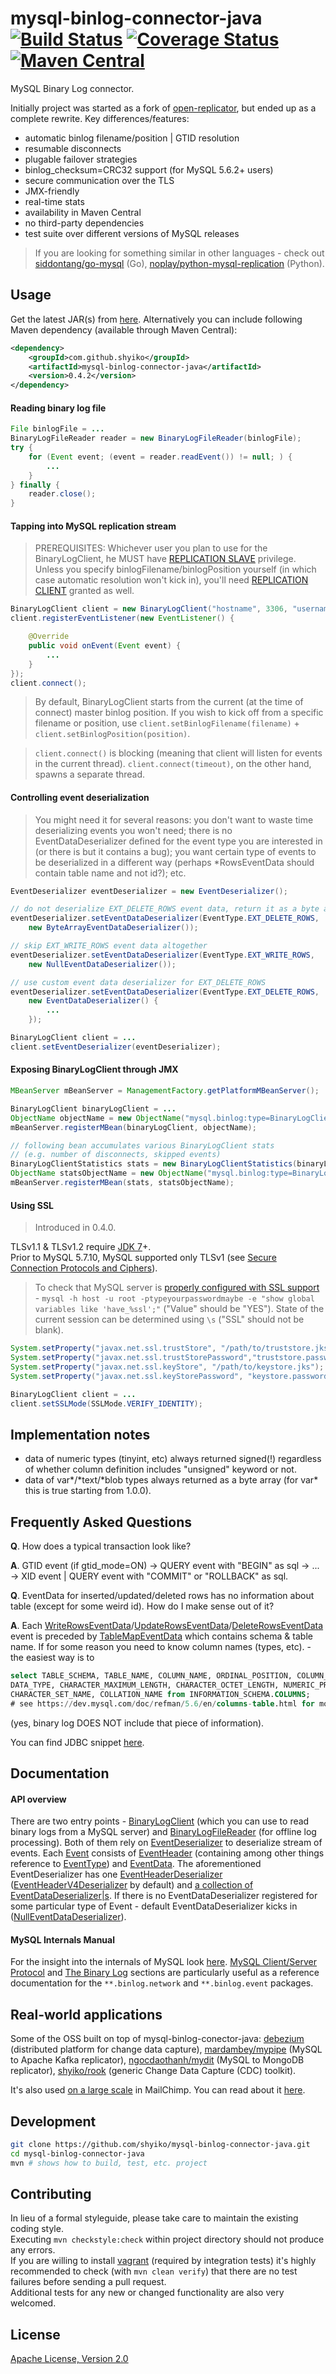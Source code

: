 # mysql-binlog-connector-java [![Build Status](https://travis-ci.org/shyiko/mysql-binlog-connector-java.svg?branch=master)](https://travis-ci.org/shyiko/mysql-binlog-connector-java) [![Coverage Status](https://coveralls.io/repos/shyiko/mysql-binlog-connector-java/badge.svg?branch=master)](https://coveralls.io/r/shyiko/mysql-binlog-connector-java?branch=master) [![Maven Central](http://img.shields.io/badge/maven_central-0.4.2-blue.svg?style=flat)](http://search.maven.org/#search%7Cga%7C1%7Cg%3A%22com.github.shyiko%22%20AND%20a%3A%22mysql-binlog-connector-java%22)

MySQL Binary Log connector.

Initially project was started as a fork of [open-replicator](https://code.google.com/p/open-replicator), 
but ended up as a complete rewrite. Key differences/features:

- automatic binlog filename/position | GTID resolution
- resumable disconnects
- plugable failover strategies
- binlog_checksum=CRC32 support (for MySQL 5.6.2+ users)
- secure communication over the TLS
- JMX-friendly
- real-time stats
- availability in Maven Central
- no third-party dependencies
- test suite over different versions of MySQL releases

> If you are looking for something similar in other languages - check out 
[siddontang/go-mysql](https://github.com/siddontang/go-mysql) (Go), 
[noplay/python-mysql-replication](https://github.com/noplay/python-mysql-replication) (Python).

## Usage

Get the latest JAR(s) from [here](http://search.maven.org/#search%7Cga%7C1%7Cg%3A%22com.github.shyiko%22%20AND%20a%3A%22mysql-binlog-connector-java%22). Alternatively you can include following Maven dependency (available through Maven Central):

```xml
<dependency>
    <groupId>com.github.shyiko</groupId>
    <artifactId>mysql-binlog-connector-java</artifactId>
    <version>0.4.2</version>
</dependency>
```

#### Reading binary log file

```java
File binlogFile = ...
BinaryLogFileReader reader = new BinaryLogFileReader(binlogFile);
try {
    for (Event event; (event = reader.readEvent()) != null; ) {
        ...
    }
} finally {
    reader.close();
}
```

#### Tapping into MySQL replication stream

> PREREQUISITES: Whichever user you plan to use for the BinaryLogClient, he MUST have [REPLICATION SLAVE](http://dev.mysql.com/doc/refman/5.5/en/privileges-provided.html#priv_replication-slave) privilege. Unless you specify binlogFilename/binlogPosition yourself (in which case automatic resolution won't kick in), you'll need [REPLICATION CLIENT](http://dev.mysql.com/doc/refman/5.5/en/privileges-provided.html#priv_replication-client) granted as well.

```java
BinaryLogClient client = new BinaryLogClient("hostname", 3306, "username", "password");
client.registerEventListener(new EventListener() {

    @Override
    public void onEvent(Event event) {
        ...
    }
});
client.connect();
```

> By default, BinaryLogClient starts from the current (at the time of connect) master binlog position. If you wish to
kick off from a specific filename or position, use `client.setBinlogFilename(filename)` + `client.setBinlogPosition(position)`.

> `client.connect()` is blocking (meaning that client will listen for events in the current thread). 
`client.connect(timeout)`, on the other hand, spawns a separate thread.  

#### Controlling event deserialization

> You might need it for several reasons: 
you don't want to waste time deserializing events you won't need; 
there is no EventDataDeserializer defined for the event type you are interested in (or there is but it contains a bug); 
you want certain type of events to be deserialized in a different way (perhaps *RowsEventData should contain table 
name and not id?); etc.

```java
EventDeserializer eventDeserializer = new EventDeserializer();

// do not deserialize EXT_DELETE_ROWS event data, return it as a byte array
eventDeserializer.setEventDataDeserializer(EventType.EXT_DELETE_ROWS, 
    new ByteArrayEventDataDeserializer()); 

// skip EXT_WRITE_ROWS event data altogether
eventDeserializer.setEventDataDeserializer(EventType.EXT_WRITE_ROWS, 
    new NullEventDataDeserializer());

// use custom event data deserializer for EXT_DELETE_ROWS
eventDeserializer.setEventDataDeserializer(EventType.EXT_DELETE_ROWS, 
    new EventDataDeserializer() {
        ...
    });

BinaryLogClient client = ...
client.setEventDeserializer(eventDeserializer);
```

#### Exposing BinaryLogClient through JMX

```java
MBeanServer mBeanServer = ManagementFactory.getPlatformMBeanServer();

BinaryLogClient binaryLogClient = ...
ObjectName objectName = new ObjectName("mysql.binlog:type=BinaryLogClient");
mBeanServer.registerMBean(binaryLogClient, objectName);

// following bean accumulates various BinaryLogClient stats 
// (e.g. number of disconnects, skipped events)
BinaryLogClientStatistics stats = new BinaryLogClientStatistics(binaryLogClient);
ObjectName statsObjectName = new ObjectName("mysql.binlog:type=BinaryLogClientStatistics");
mBeanServer.registerMBean(stats, statsObjectName);
```

#### Using SSL

> Introduced in 0.4.0.

TLSv1.1 & TLSv1.2 require [JDK 7](http://bugs.java.com/bugdatabase/view_bug.do?bug_id=6916074)+.  
Prior to MySQL 5.7.10, MySQL supported only TLSv1 
(see [Secure Connection Protocols and Ciphers](http://dev.mysql.com/doc/refman/5.7/en/secure-connection-protocols-ciphers.html)). 

> To check that MySQL server is [properly configured with SSL support](http://dev.mysql.com/doc/refman/5.7/en/using-secure-connections.html) -
`mysql -h host -u root -ptypeyourpasswordmaybe -e "show global variables like 'have_%ssl';"` ("Value" 
should be "YES"). State of the current session can be determined using `\s` ("SSL" should not be blank).

```java
System.setProperty("javax.net.ssl.trustStore", "/path/to/truststore.jks");
System.setProperty("javax.net.ssl.trustStorePassword","truststore.password");
System.setProperty("javax.net.ssl.keyStore", "/path/to/keystore.jks");
System.setProperty("javax.net.ssl.keyStorePassword", "keystore.password");

BinaryLogClient client = ...
client.setSSLMode(SSLMode.VERIFY_IDENTITY);
```

## Implementation notes

- data of numeric types (tinyint, etc) always returned signed(!) regardless of whether column definition includes "unsigned" keyword or not.
- data of var\*/\*text/\*blob types always returned as a byte array (for var\* this is true starting from 1.0.0). 

## Frequently Asked Questions

**Q**. How does a typical transaction look like?
 
**A**. GTID event (if gtid_mode=ON) -> QUERY event with "BEGIN" as sql -> ... -> XID event | QUERY event with "COMMIT" or "ROLLBACK" as sql. 

**Q**. EventData for inserted/updated/deleted rows has no information about table (except for some weird id). 
How do I make sense out of it?  

**A**. Each [WriteRowsEventData](https://github.com/shyiko/mysql-binlog-connector-java/blob/master/src/main/java/com/github/shyiko/mysql/binlog/event/WriteRowsEventData.java)/[UpdateRowsEventData](https://github.com/shyiko/mysql-binlog-connector-java/blob/master/src/main/java/com/github/shyiko/mysql/binlog/event/UpdateRowsEventData.java)/[DeleteRowsEventData](https://github.com/shyiko/mysql-binlog-connector-java/blob/master/src/main/java/com/github/shyiko/mysql/binlog/event/DeleteRowsEventData.java) event is preceded by [TableMapEventData](https://github.com/shyiko/mysql-binlog-connector-java/blob/master/src/main/java/com/github/shyiko/mysql/binlog/event/TableMapEventData.java) which
contains schema & table name. If for some reason you need to know column names (types, etc). - the easiest way is to

```sql
select TABLE_SCHEMA, TABLE_NAME, COLUMN_NAME, ORDINAL_POSITION, COLUMN_DEFAULT, IS_NULLABLE, 
DATA_TYPE, CHARACTER_MAXIMUM_LENGTH, CHARACTER_OCTET_LENGTH, NUMERIC_PRECISION, NUMERIC_SCALE, 
CHARACTER_SET_NAME, COLLATION_NAME from INFORMATION_SCHEMA.COLUMNS;
# see https://dev.mysql.com/doc/refman/5.6/en/columns-table.html for more information
```

(yes, binary log DOES NOT include that piece of information).

You can find JDBC snippet [here](https://github.com/shyiko/mysql-binlog-connector-java/issues/24#issuecomment-43747417).

## Documentation

#### API overview

There are two entry points - [BinaryLogClient](https://github.com/shyiko/mysql-binlog-connector-java/blob/master/src/main/java/com/github/shyiko/mysql/binlog/BinaryLogClient.java) (which you can use to read binary logs from a MySQL server) and 
[BinaryLogFileReader](https://github.com/shyiko/mysql-binlog-connector-java/blob/master/src/main/java/com/github/shyiko/mysql/binlog/BinaryLogFileReader.java) (for offline log processing). Both of them rely on [EventDeserializer](https://github.com/shyiko/mysql-binlog-connector-java/blob/master/src/main/java/com/github/shyiko/mysql/binlog/event/deserialization/EventDeserializer.java) to deserialize 
stream of events. Each [Event](https://github.com/shyiko/mysql-binlog-connector-java/blob/master/src/main/java/com/github/shyiko/mysql/binlog/event/Event.java) consists of [EventHeader](https://github.com/shyiko/mysql-binlog-connector-java/blob/master/src/main/java/com/github/shyiko/mysql/binlog/event/EventHeader.java) (containing among other things reference to [EventType](https://github.com/shyiko/mysql-binlog-connector-java/blob/master/src/main/java/com/github/shyiko/mysql/binlog/event/EventType.java)) and 
[EventData](https://github.com/shyiko/mysql-binlog-connector-java/blob/master/src/main/java/com/github/shyiko/mysql/binlog/event/EventData.java). The aforementioned EventDeserializer has one [EventHeaderDeserializer](https://github.com/shyiko/mysql-binlog-connector-java/blob/master/src/main/java/com/github/shyiko/mysql/binlog/event/deserialization/EventHeaderDeserializer.java) ([EventHeaderV4Deserializer](https://github.com/shyiko/mysql-binlog-connector-java/blob/master/src/main/java/com/github/shyiko/mysql/binlog/event/deserialization/EventHeaderV4Deserializer.java) by default) 
and [a collection of EventDataDeserializer|s](https://github.com/shyiko/mysql-binlog-connector-java/blob/master/src/main/java/com/github/shyiko/mysql/binlog/event/deserialization/EventDeserializer.java#L82). If there is no EventDataDeserializer registered for
some particular type of Event - default EventDataDeserializer kicks in ([NullEventDataDeserializer](https://github.com/shyiko/mysql-binlog-connector-java/blob/master/src/main/java/com/github/shyiko/mysql/binlog/event/deserialization/NullEventDataDeserializer.java)).

#### MySQL Internals Manual

For the insight into the internals of MySQL look [here](https://dev.mysql.com/doc/internals/en/index.html). [MySQL Client/Server Protocol](http://dev.mysql.com/doc/internals/en/client-server-protocol.html) and [The Binary Log](http://dev.mysql.com/doc/internals/en/binary-log.html) sections are particularly useful as a reference documentation for the `**.binlog.network` and `**.binlog.event` packages.

## Real-world applications

Some of the OSS built on top of mysql-binlog-conector-java: 
[debezium](https://github.com/debezium/debezium) (distributed platform for change data capture),
[mardambey/mypipe](https://github.com/mardambey/mypipe) (MySQL to Apache Kafka replicator),
[ngocdaothanh/mydit](https://github.com/ngocdaothanh/mydit) (MySQL to MongoDB replicator),
[shyiko/rook](https://github.com/shyiko/rook) (generic Change Data Capture (CDC) toolkit).

It's also used [on a large scale](https://twitter.com/atwinmutt/status/626816601078300672) in MailChimp. You can read about it [here](http://devs.mailchimp.com/blog/powering-mailchimp-pro-reporting/).  

## Development

```sh
git clone https://github.com/shyiko/mysql-binlog-connector-java.git
cd mysql-binlog-connector-java
mvn # shows how to build, test, etc. project
```

## Contributing

In lieu of a formal styleguide, please take care to maintain the existing coding style.  
Executing `mvn checkstyle:check` within project directory should not produce any errors.  
If you are willing to install [vagrant](http://www.vagrantup.com/) (required by integration tests) it's highly recommended
to check (with `mvn clean verify`) that there are no test failures before sending a pull request.  
Additional tests for any new or changed functionality are also very welcomed.

## License

[Apache License, Version 2.0](http://www.apache.org/licenses/LICENSE-2.0)
